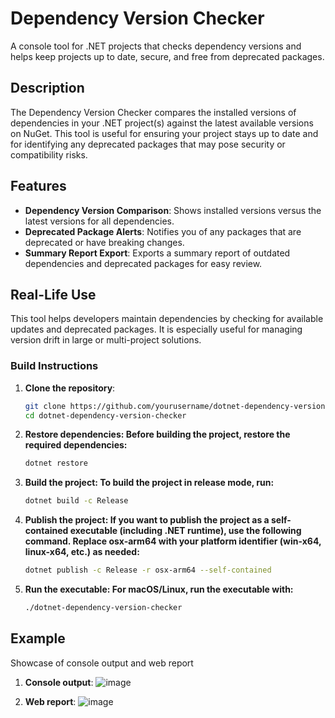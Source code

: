 # Dependency Version Checker

A console tool for .NET projects that checks dependency versions and helps keep projects up to date, secure, and free from deprecated packages.

## Description

The Dependency Version Checker compares the installed versions of dependencies in your .NET project(s) against the latest available versions on NuGet. This tool is useful for ensuring your project stays up to date and for identifying any deprecated packages that may pose security or compatibility risks.

## Features

- **Dependency Version Comparison**: Shows installed versions versus the latest versions for all dependencies.
- **Deprecated Package Alerts**: Notifies you of any packages that are deprecated or have breaking changes.
- **Summary Report Export**: Exports a summary report of outdated dependencies and deprecated packages for easy review.

## Real-Life Use

This tool helps developers maintain dependencies by checking for available updates and deprecated packages. It is especially useful for managing version drift in large or multi-project solutions.

### Build Instructions

1. **Clone the repository**:
   ```bash
   git clone https://github.com/yourusername/dotnet-dependency-version-checker.git
   cd dotnet-dependency-version-checker
2. **Restore dependencies: Before building the project, restore the required dependencies:**
   ```bash
   dotnet restore
3. **Build the project: To build the project in release mode, run:**
   ```bash
   dotnet build -c Release
4. **Publish the project: If you want to publish the project as a self-contained executable (including .NET runtime), use the following command. Replace osx-arm64 with your platform identifier (win-x64, linux-x64, etc.) as needed:**
   ```bash
   dotnet publish -c Release -r osx-arm64 --self-contained
5. **Run the executable: For macOS/Linux, run the executable with:**
   ```bash
   ./dotnet-dependency-version-checker

## Example 

Showcase of console output and web report

1. **Console output**:
![image](https://github.com/user-attachments/assets/c527fd92-eff1-4501-b5ce-e083730e30ab)

2. **Web report**:
![image](https://github.com/user-attachments/assets/7e25bd56-496d-43c5-a712-696a2ebad7d8)
